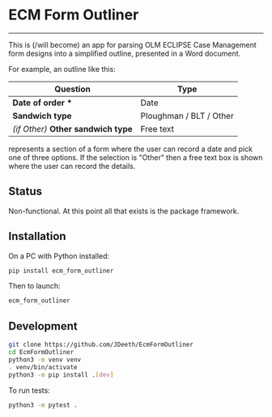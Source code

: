 # ECM Form Outliner

---

This is (/will become) an app for parsing OLM ECLIPSE Case Management form
designs into a simplified outline, presented in a Word document.

For example, an outline like this:

| Question                             | Type                    |
| ------------------------------------ | ----------------------- |
| __Date of order *__                  | Date                    |
| __Sandwich type__                    | Ploughman / BLT / Other |
| _(if Other)_ __Other sandwich type__ | Free text               |

represents a section of a form where the user can record a date and pick one
of three options. If the selection is "Other" then a free text box is shown
where the user can record the details.

## Status

Non-functional. At this point all that exists is the package framework.

## Installation

On a PC with Python installed:

```bash
pip install ecm_form_outliner
```

Then to launch:

```bash
ecm_form_outliner
```

## Development

```bash
git clone https://github.com/JDeeth/EcmFormOutliner
cd EcmFormOutliner
python3 -m venv venv
. venv/bin/activate
python3 -m pip install .[dev]
```

To run tests:

```bash
python3 -m pytest .
```